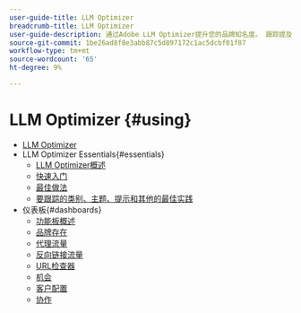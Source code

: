```yaml
---
user-guide-title: LLM Optimizer
breadcrumb-title: LLM Optimizer
user-guide-description: 通过Adobe LLM Optimizer提升您的品牌知名度。 跟踪提及次数、揭示见解并主导人工智能驱动的搜索。 掌控您的可见性 — 立即开始优化！
source-git-commit: 1be26ad8f8e3abb87c5d897172c1ac5dcbf01f87
workflow-type: tm+mt
source-wordcount: '65'
ht-degree: 9%

---
```



# LLM Optimizer {#using}

+ [LLM Optimizer](/help/home.md)
+ LLM Optimizer Essentials{#essentials}
   + [LLM Optimizer概述](/help/overview/overview.md)
   + [快速入门](/help/overview/quick-start.md)
   + [最佳做法](/help/tutorials/best-practices.md)
   + [要跟踪的类别、主题、提示和其他的最佳实践](/help/overview/best-practices-topics-prompts.md)
+ 仪表板{#dashboards}
   + [功能板概述](/help/dashboards/dashboards-overview.md)
   + [品牌存在](/help/dashboards/brand-presence.md)
   + [代理流量](/help/dashboards/agentic-traffic.md)
   + [反向链接流量](/help/dashboards/referral-traffic.md)
   + [URL检查器](/help/dashboards/url-inspector.md)
   + [机会](/help/dashboards/opportunities.md)
   + [客户配置](/help/dashboards/customer-configuration.md)
   + [协作](/help/dashboards/collaboration.md)
